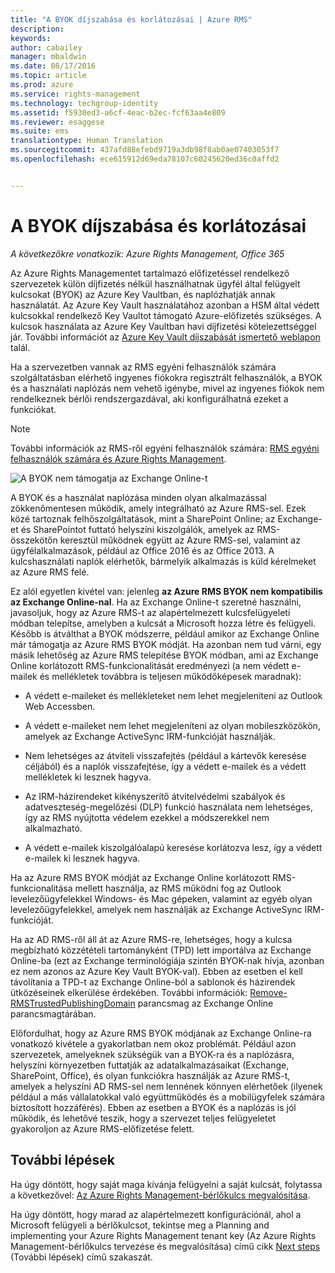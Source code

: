 ```yaml
---
title: "A BYOK díjszabása és korlátozásai | Azure RMS"
description: 
keywords: 
author: cabailey
manager: mbaldwin
ms.date: 08/17/2016
ms.topic: article
ms.prod: azure
ms.service: rights-management
ms.technology: techgroup-identity
ms.assetid: f5930ed3-a6cf-4eac-b2ec-fcf63aa4e809
ms.reviewer: esaggese
ms.suite: ems
translationtype: Human Translation
ms.sourcegitcommit: 437afd88efebd9719a3db98f8ab0ae07403053f7
ms.openlocfilehash: ece615912d69eda78107c60245620ed36c0affd2


---
```


# A BYOK díjszabása és korlátozásai

*A következőkre vonatkozik: Azure Rights Management, Office 365*


Az Azure Rights Managementet tartalmazó előfizetéssel rendelkező szervezetek külön díjfizetés nélkül használhatnak ügyfél által felügyelt kulcsokat (BYOK) az Azure Key Vaultban, és naplózhatják annak használatát. Az Azure Key Vault használatához azonban a HSM által védett kulcsokkal rendelkező Key Vaultot támogató Azure-előfizetés szükséges. A kulcsok használata az Azure Key Vaultban havi díjfizetési kötelezettséggel jár. További információt az [Azure Key Vault díjszabását ismertető weblapon](https://azure.microsoft.com/en-us/pricing/details/key-vault/) talál.

Ha a szervezetben vannak az RMS egyéni felhasználók számára szolgáltatásban elérhető ingyenes fiókokra regisztrált felhasználók, a BYOK és a használati naplózás nem vehető igénybe, mivel az ingyenes fiókok nem rendelkeznek bérlői rendszergazdával, aki konfigurálhatná ezeket a funkciókat.


> [!NOTE]
> További információk az RMS-ről egyéni felhasználók számára: [RMS egyéni felhasználók számára és Azure Rights Management](../understand-explore/rms-for-individuals.md).

![A BYOK nem támogatja az Exchange Online-t](../media/RMS_BYOK_noExchange.png)

A BYOK és a használat naplózása minden olyan alkalmazással zökkenőmentesen működik, amely integrálható az Azure RMS-sel. Ezek közé tartoznak felhőszolgáltatások, mint a SharePoint Online; az Exchange-et és SharePointot futtató helyszíni kiszolgálók, amelyek az RMS-összekötőn keresztül működnek együtt az Azure RMS-sel, valamint az ügyfélalkalmazások, például az Office 2016 és az Office 2013. A kulcshasználati naplók elérhetők, bármelyik alkalmazás is küld kérelmeket az Azure RMS felé.

Ez alól egyetlen kivétel van: jelenleg **az Azure RMS BYOK nem kompatibilis az Exchange Online-nal**. Ha az Exchange Online-t szeretné használni, javasoljuk, hogy az Azure RMS-t az alapértelmezett kulcsfelügyeleti módban telepítse, amelyben a kulcsát a Microsoft hozza létre és felügyeli. Később is átválthat a BYOK módszerre, például amikor az Exchange Online már támogatja az Azure RMS BYOK módját. Ha azonban nem tud várni, egy másik lehetőség az Azure RMS telepítése BYOK módban, ami az Exchange Online korlátozott RMS-funkcionalitását eredményezi (a nem védett e-mailek és mellékletek továbbra is teljesen működőképesek maradnak):

-   A védett e-maileket és mellékleteket nem lehet megjeleníteni az Outlook Web Accessben.

-   A védett e-maileket nem lehet megjeleníteni az olyan mobileszközökön, amelyek az Exchange ActiveSync IRM-funkcióját használják.

-   Nem lehetséges az átviteli visszafejtés (például a kártevők keresése céljából) és a naplók visszafejtése, így a védett e-mailek és a védett mellékletek ki lesznek hagyva.

-   Az IRM-házirendeket kikényszerítő átvitelvédelmi szabályok és adatveszteség-megelőzési (DLP) funkció használata nem lehetséges, így az RMS nyújtotta védelem ezekkel a módszerekkel nem alkalmazható.

-   A védett e-mailek kiszolgálóalapú keresése korlátozva lesz, így a védett e-mailek ki lesznek hagyva.

Ha az Azure RMS BYOK módját az Exchange Online korlátozott RMS-funkcionalitása mellett használja, az RMS működni fog az Outlook levelezőügyfelekkel Windows- és Mac gépeken, valamint az egyéb olyan levelezőügyfelekkel, amelyek nem használják az Exchange ActiveSync IRM-funkcióját.

Ha az AD RMS-ről áll át az Azure RMS-re, lehetséges, hogy a kulcsa megbízható közzétételi tartományként (TPD) lett importálva az Exchange Online-ba (ezt az Exchange terminológiája szintén BYOK-nak hívja, azonban ez nem azonos az Azure Key Vault BYOK-val). Ebben az esetben el kell távolítania a TPD-t az Exchange Online-ból a sablonok és házirendek ütközéseinek elkerülése érdekében. További információk: [Remove-RMSTrustedPublishingDomain](https://technet.microsoft.com/library/jj200720%28v=exchg.150%29.aspx) parancsmag az Exchange Online parancsmagtárában.

Előfordulhat, hogy az Azure RMS BYOK módjának az Exchange Online-ra vonatkozó kivétele a gyakorlatban nem okoz problémát. Például azon szervezetek, amelyeknek szükségük van a BYOK-ra és a naplózásra, helyszíni környezetben futtatják az adatalkalmazásaikat (Exchange, SharePoint, Office), és olyan funkciókra használják az Azure RMS-t, amelyek a helyszíni AD RMS-sel nem lennének könnyen elérhetőek (ilyenek például a más vállalatokkal való együttműködés és a mobilügyfelek számára biztosított hozzáférés). Ebben az esetben a BYOK és a naplózás is jól működik, és lehetővé teszik, hogy a szervezet teljes felügyeletet gyakoroljon az Azure RMS-előfizetése felett.

## További lépések

Ha úgy döntött, hogy saját maga kívánja felügyelni a saját kulcsát, folytassa a következővel: [Az Azure Rights Management-bérlőkulcs megvalósítása](plan-implement-tenant-key.md#implementing-your-azure-rights-management-tenant-key).

Ha úgy döntött, hogy marad az alapértelmezett konfigurációnál, ahol a Microsoft felügyeli a bérlőkulcsot, tekintse meg a Planning and implementing your Azure Rights Management tenant key (Az Azure Rights Management-bérlőkulcs tervezése és megvalósítása) című cikk [Next steps](plan-implement-tenant-key.md#next-steps) (További lépések) című szakaszát.




<!--HONumber=Aug16_HO3-->


